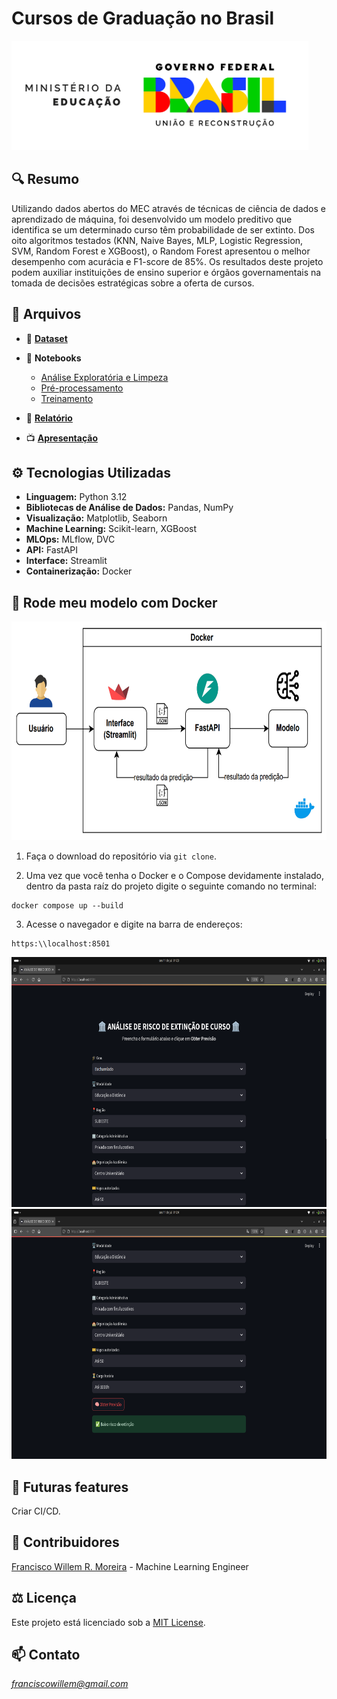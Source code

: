 # Cursos de Graduação no Brasil 

<img src="/docs/images/mec.png" alt="Logo MEC" width="475" height="175">


## :mag: Resumo

Utilizando dados abertos do MEC através de técnicas de ciência de dados e aprendizado de máquina, foi desenvolvido um modelo preditivo que identifica se um determinado curso têm probabilidade de ser extinto. Dos oito algoritmos testados (KNN, Naive Bayes, MLP, Logistic Regression, SVM, Random Forest e XGBoost), o Random Forest apresentou o melhor desempenho com acurácia e F1-score de 85%. Os resultados deste projeto podem auxiliar instituições de ensino superior e órgãos governamentais na tomada de decisões estratégicas sobre a oferta de cursos.


## :file_folder: Arquivos

 - :game_die: [**Dataset**](https://dadosabertos.mec.gov.br/indicadores-sobre-ensino-superior/item/183-cursos-de-graduacao-do-brasil)

- :orange_book: **Notebooks**
    - [Análise Exploratória e Limpeza](/notebooks/01_exploratory_data_analysis_and_cleaning.ipynb)
    - [Pré-processamento](/notebooks/02_data_preprocessing.ipynb)
    - [Treinamento](/notebooks/03_model_training.ipynb)

- :page_facing_up: [**Relatório**](/docs/)

- :tv: [**Apresentação**](/docs/apresentação.pdf)


## :gear: Tecnologias Utilizadas

- **Linguagem:** Python 3.12
- **Bibliotecas de Análise de Dados:** Pandas, NumPy
- **Visualização:** Matplotlib, Seaborn
- **Machine Learning:** Scikit-learn, XGBoost
- **MLOps:** MLflow, DVC
- **API:** FastAPI
- **Interface:** Streamlit
- **Containerização:** Docker


## :whale: Rode meu modelo com Docker 

<img src="/docs/images/system_design.png" alt="System Design" width="700" height="350">

1. Faça o download do repositório via `git clone`.

2. Uma vez que você tenha o Docker e o Compose devidamente instalado, dentro da pasta raíz do projeto digite o seguinte comando no terminal:

```shell
docker compose up --build
```
3. Acesse o navegador e digite na barra de endereços:

```
https:\\localhost:8501
```

<img src="/docs/images/tela_1.png" alt="Tela 1" width="700" height="400">

<img src="/docs/images/tela_2.png" alt="Tela 2" width="700" height="400">


## :construction: Futuras features

Criar CI/CD.


## :busts_in_silhouette: Contribuidores

[Francisco Willem R. Moreira](https://github.com/willemromao) - Machine Learning Engineer


## :balance_scale: Licença

Este projeto está licenciado sob a [MIT License](/LICENCE).

## :mailbox: Contato

*franciscowillem@gmail.com*
